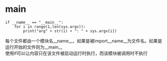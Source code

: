 # main

```
if __name__ == "__main__":
    for i in range(1,len(sys.argv)):
        print("arg" + str(i) + ": " + sys.argv[i])
```

每个文件都由一个模块名__name__，如果是被import__name__为文件名。如果是运行开始的文件则为__main__  
使用if可以让内容只在该文件被启动运行时执行，而该模块被调用时不执行
